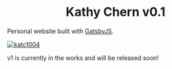 <h1 align="center">
  Kathy Chern v0.1
</h1>

Personal website built with [GatsbyJS](https://www.gatsbyjs.org/).

[![katc1004](https://circleci.com/gh/katc1004/katc1004.github.io.svg?style=shield)](https://circleci.com/gh/katc1004/katc1004.github.io)

v1 is currently in the works and will be released soon!
